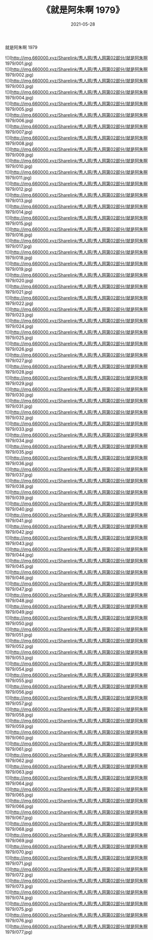 ﻿---
layout: post
title:  《就是阿朱啊 1979》
date:   2021-05-28
img: http://img.660000.xyz/Sharelink/秀人网/秀人网第02部分/就是阿朱啊 1979/000.jpg
categories: [美女, 清纯, 唯美]
---

就是阿朱啊 1979

  ![](http://img.660000.xyz/Sharelink/秀人网/秀人网第02部分/就是阿朱啊 1979/001.jpg) <br> ![](http://img.660000.xyz/Sharelink/秀人网/秀人网第02部分/就是阿朱啊 1979/002.jpg) <br> ![](http://img.660000.xyz/Sharelink/秀人网/秀人网第02部分/就是阿朱啊 1979/003.jpg) <br> ![](http://img.660000.xyz/Sharelink/秀人网/秀人网第02部分/就是阿朱啊 1979/004.jpg) <br> ![](http://img.660000.xyz/Sharelink/秀人网/秀人网第02部分/就是阿朱啊 1979/005.jpg) <br> ![](http://img.660000.xyz/Sharelink/秀人网/秀人网第02部分/就是阿朱啊 1979/006.jpg) <br> ![](http://img.660000.xyz/Sharelink/秀人网/秀人网第02部分/就是阿朱啊 1979/007.jpg) <br> ![](http://img.660000.xyz/Sharelink/秀人网/秀人网第02部分/就是阿朱啊 1979/008.jpg) <br> ![](http://img.660000.xyz/Sharelink/秀人网/秀人网第02部分/就是阿朱啊 1979/009.jpg) <br> ![](http://img.660000.xyz/Sharelink/秀人网/秀人网第02部分/就是阿朱啊 1979/010.jpg) <br> ![](http://img.660000.xyz/Sharelink/秀人网/秀人网第02部分/就是阿朱啊 1979/011.jpg) <br> ![](http://img.660000.xyz/Sharelink/秀人网/秀人网第02部分/就是阿朱啊 1979/012.jpg) <br> ![](http://img.660000.xyz/Sharelink/秀人网/秀人网第02部分/就是阿朱啊 1979/013.jpg) <br> ![](http://img.660000.xyz/Sharelink/秀人网/秀人网第02部分/就是阿朱啊 1979/014.jpg) <br> ![](http://img.660000.xyz/Sharelink/秀人网/秀人网第02部分/就是阿朱啊 1979/015.jpg) <br> ![](http://img.660000.xyz/Sharelink/秀人网/秀人网第02部分/就是阿朱啊 1979/016.jpg) <br> ![](http://img.660000.xyz/Sharelink/秀人网/秀人网第02部分/就是阿朱啊 1979/017.jpg) <br> ![](http://img.660000.xyz/Sharelink/秀人网/秀人网第02部分/就是阿朱啊 1979/018.jpg) <br> ![](http://img.660000.xyz/Sharelink/秀人网/秀人网第02部分/就是阿朱啊 1979/019.jpg) <br> ![](http://img.660000.xyz/Sharelink/秀人网/秀人网第02部分/就是阿朱啊 1979/020.jpg) <br> ![](http://img.660000.xyz/Sharelink/秀人网/秀人网第02部分/就是阿朱啊 1979/021.jpg) <br> ![](http://img.660000.xyz/Sharelink/秀人网/秀人网第02部分/就是阿朱啊 1979/022.jpg) <br> ![](http://img.660000.xyz/Sharelink/秀人网/秀人网第02部分/就是阿朱啊 1979/023.jpg) <br> ![](http://img.660000.xyz/Sharelink/秀人网/秀人网第02部分/就是阿朱啊 1979/024.jpg) <br> ![](http://img.660000.xyz/Sharelink/秀人网/秀人网第02部分/就是阿朱啊 1979/025.jpg) <br> ![](http://img.660000.xyz/Sharelink/秀人网/秀人网第02部分/就是阿朱啊 1979/026.jpg) <br> ![](http://img.660000.xyz/Sharelink/秀人网/秀人网第02部分/就是阿朱啊 1979/027.jpg) <br> ![](http://img.660000.xyz/Sharelink/秀人网/秀人网第02部分/就是阿朱啊 1979/028.jpg) <br> ![](http://img.660000.xyz/Sharelink/秀人网/秀人网第02部分/就是阿朱啊 1979/029.jpg) <br> ![](http://img.660000.xyz/Sharelink/秀人网/秀人网第02部分/就是阿朱啊 1979/030.jpg) <br> ![](http://img.660000.xyz/Sharelink/秀人网/秀人网第02部分/就是阿朱啊 1979/031.jpg) <br> ![](http://img.660000.xyz/Sharelink/秀人网/秀人网第02部分/就是阿朱啊 1979/032.jpg) <br> ![](http://img.660000.xyz/Sharelink/秀人网/秀人网第02部分/就是阿朱啊 1979/033.jpg) <br> ![](http://img.660000.xyz/Sharelink/秀人网/秀人网第02部分/就是阿朱啊 1979/034.jpg) <br> ![](http://img.660000.xyz/Sharelink/秀人网/秀人网第02部分/就是阿朱啊 1979/035.jpg) <br> ![](http://img.660000.xyz/Sharelink/秀人网/秀人网第02部分/就是阿朱啊 1979/036.jpg) <br> ![](http://img.660000.xyz/Sharelink/秀人网/秀人网第02部分/就是阿朱啊 1979/037.jpg) <br> ![](http://img.660000.xyz/Sharelink/秀人网/秀人网第02部分/就是阿朱啊 1979/038.jpg) <br> ![](http://img.660000.xyz/Sharelink/秀人网/秀人网第02部分/就是阿朱啊 1979/039.jpg) <br> ![](http://img.660000.xyz/Sharelink/秀人网/秀人网第02部分/就是阿朱啊 1979/040.jpg) <br> ![](http://img.660000.xyz/Sharelink/秀人网/秀人网第02部分/就是阿朱啊 1979/041.jpg) <br> ![](http://img.660000.xyz/Sharelink/秀人网/秀人网第02部分/就是阿朱啊 1979/042.jpg) <br> ![](http://img.660000.xyz/Sharelink/秀人网/秀人网第02部分/就是阿朱啊 1979/043.jpg) <br> ![](http://img.660000.xyz/Sharelink/秀人网/秀人网第02部分/就是阿朱啊 1979/044.jpg) <br> ![](http://img.660000.xyz/Sharelink/秀人网/秀人网第02部分/就是阿朱啊 1979/045.jpg) <br> ![](http://img.660000.xyz/Sharelink/秀人网/秀人网第02部分/就是阿朱啊 1979/046.jpg) <br> ![](http://img.660000.xyz/Sharelink/秀人网/秀人网第02部分/就是阿朱啊 1979/047.jpg) <br> ![](http://img.660000.xyz/Sharelink/秀人网/秀人网第02部分/就是阿朱啊 1979/048.jpg) <br> ![](http://img.660000.xyz/Sharelink/秀人网/秀人网第02部分/就是阿朱啊 1979/049.jpg) <br> ![](http://img.660000.xyz/Sharelink/秀人网/秀人网第02部分/就是阿朱啊 1979/050.jpg) <br> ![](http://img.660000.xyz/Sharelink/秀人网/秀人网第02部分/就是阿朱啊 1979/051.jpg) <br> ![](http://img.660000.xyz/Sharelink/秀人网/秀人网第02部分/就是阿朱啊 1979/052.jpg) <br> ![](http://img.660000.xyz/Sharelink/秀人网/秀人网第02部分/就是阿朱啊 1979/053.jpg) <br> ![](http://img.660000.xyz/Sharelink/秀人网/秀人网第02部分/就是阿朱啊 1979/054.jpg) <br> ![](http://img.660000.xyz/Sharelink/秀人网/秀人网第02部分/就是阿朱啊 1979/055.jpg) <br> ![](http://img.660000.xyz/Sharelink/秀人网/秀人网第02部分/就是阿朱啊 1979/056.jpg) <br> ![](http://img.660000.xyz/Sharelink/秀人网/秀人网第02部分/就是阿朱啊 1979/057.jpg) <br> ![](http://img.660000.xyz/Sharelink/秀人网/秀人网第02部分/就是阿朱啊 1979/058.jpg) <br> ![](http://img.660000.xyz/Sharelink/秀人网/秀人网第02部分/就是阿朱啊 1979/059.jpg) <br> ![](http://img.660000.xyz/Sharelink/秀人网/秀人网第02部分/就是阿朱啊 1979/060.jpg) <br> ![](http://img.660000.xyz/Sharelink/秀人网/秀人网第02部分/就是阿朱啊 1979/061.jpg) <br> ![](http://img.660000.xyz/Sharelink/秀人网/秀人网第02部分/就是阿朱啊 1979/062.jpg) <br> ![](http://img.660000.xyz/Sharelink/秀人网/秀人网第02部分/就是阿朱啊 1979/063.jpg) <br> ![](http://img.660000.xyz/Sharelink/秀人网/秀人网第02部分/就是阿朱啊 1979/064.jpg) <br> ![](http://img.660000.xyz/Sharelink/秀人网/秀人网第02部分/就是阿朱啊 1979/065.jpg) <br> ![](http://img.660000.xyz/Sharelink/秀人网/秀人网第02部分/就是阿朱啊 1979/066.jpg) <br> ![](http://img.660000.xyz/Sharelink/秀人网/秀人网第02部分/就是阿朱啊 1979/067.jpg) <br> ![](http://img.660000.xyz/Sharelink/秀人网/秀人网第02部分/就是阿朱啊 1979/068.jpg) <br> ![](http://img.660000.xyz/Sharelink/秀人网/秀人网第02部分/就是阿朱啊 1979/069.jpg) <br> ![](http://img.660000.xyz/Sharelink/秀人网/秀人网第02部分/就是阿朱啊 1979/070.jpg) <br> ![](http://img.660000.xyz/Sharelink/秀人网/秀人网第02部分/就是阿朱啊 1979/071.jpg) <br> ![](http://img.660000.xyz/Sharelink/秀人网/秀人网第02部分/就是阿朱啊 1979/072.jpg) <br> ![](http://img.660000.xyz/Sharelink/秀人网/秀人网第02部分/就是阿朱啊 1979/073.jpg) <br> ![](http://img.660000.xyz/Sharelink/秀人网/秀人网第02部分/就是阿朱啊 1979/074.jpg) <br> ![](http://img.660000.xyz/Sharelink/秀人网/秀人网第02部分/就是阿朱啊 1979/075.jpg) <br> ![](http://img.660000.xyz/Sharelink/秀人网/秀人网第02部分/就是阿朱啊 1979/076.jpg) <br> ![](http://img.660000.xyz/Sharelink/秀人网/秀人网第02部分/就是阿朱啊 1979/077.jpg) <br>